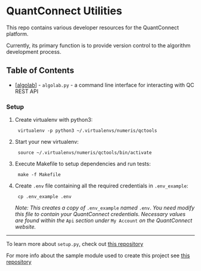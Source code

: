 QuantConnect Utilities
======================

This repo contains various developer resources for the QuantConnect platform. 

Currently, its primary function is to provide version control to the algorithm development process.

## Table of Contents


- [[algolab](algolab.md)] - `algolab.py` - a command line interface for interacting with QC REST API




### Setup

1. Create virtualenv with python3:

        virtualenv -p python3 ~/.virtualenvs/numeris/qctools

2. Start your new virtualenv:

        source ~/.virtualenvs/numeris/qctools/bin/activate

3. Execute Makefile to setup dependencies and run tests:

        make -f Makefile

4. Create `.env` file containing all the required credentials in `.env_example`:
    
        cp .env_example .env
          
   *Note: This creates a copy of* `.env_example` *named* `.env`. *You need modify this file to contain your QuantConnect credentials. Necessary values are found within the* `Api` *section under* `My Account` *on the QuantConnect website.* 



---

To learn more about `setup.py`, check out [this repository](https://github.com/kennethreitz/setup.py)


For more info about the sample module used to create this project see [this repository](https://github.com/kennethreitz/samplemod)

